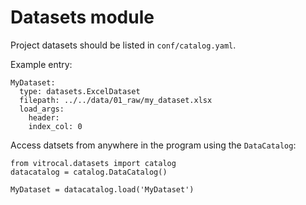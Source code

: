 # Datasets module

Project datasets should be listed in `conf/catalog.yaml`.

Example entry:

```
MyDataset:
  type: datasets.ExcelDataset
  filepath: ../../data/01_raw/my_dataset.xlsx
  load_args:
    header:
    index_col: 0
```

Access datsets from anywhere in the program using the `DataCatalog`:

```
from vitrocal.datasets import catalog
datacatalog = catalog.DataCatalog()

MyDataset = datacatalog.load('MyDataset')
```
